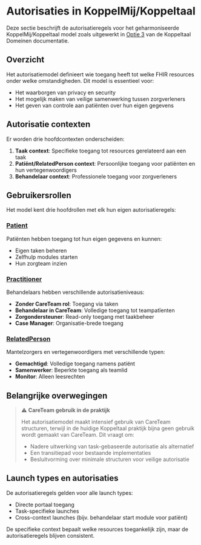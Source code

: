 # Autorisaties in KoppelMij/Koppeltaal

Deze sectie beschrijft de autorisatieregels voor het geharmoniseerde KoppelMij/Koppeltaal model zoals uitgewerkt in [Optie 3](https://koppelmij.github.io/koppelmij-designs/koppeltaal_domeinen.html#optie-3-harmonisatie-van-autorisatie-authenticatie-en-standaarden) van de Koppeltaal Domeinen documentatie.

## Overzicht

Het autorisatiemodel definieert wie toegang heeft tot welke FHIR resources onder welke omstandigheden. Dit model is essentieel voor:
- Het waarborgen van privacy en security
- Het mogelijk maken van veilige samenwerking tussen zorgverleners
- Het geven van controle aan patiënten over hun eigen gegevens

## Autorisatie contexten

Er worden drie hoofdcontexten onderscheiden:

1. **Taak context**: Specifieke toegang tot resources gerelateerd aan een taak
2. **Patiënt/RelatedPerson context**: Persoonlijke toegang voor patiënten en hun vertegenwoordigers
3. **Behandelaar context**: Professionele toegang voor zorgverleners

## Gebruikersrollen

Het model kent drie hoofdrollen met elk hun eigen autorisatieregels:

### [Patient](authorization-patient.html)
Patiënten hebben toegang tot hun eigen gegevens en kunnen:
- Eigen taken beheren
- Zelfhulp modules starten
- Hun zorgteam inzien

### [Practitioner](authorization-practitioner.html)
Behandelaars hebben verschillende autorisatieniveaus:
- **Zonder CareTeam rol**: Toegang via taken
- **Behandelaar in CareTeam**: Volledige toegang tot teampatïenten
- **Zorgondersteuner**: Read-only toegang met taakbeheer
- **Case Manager**: Organisatie-brede toegang

### [RelatedPerson](authorization-relatedperson.html)
Mantelzorgers en vertegenwoordigers met verschillende typen:
- **Gemachtigd**: Volledige toegang namens patiënt
- **Samenwerker**: Beperkte toegang als teamlid
- **Monitor**: Alleen leesrechten

## Belangrijke overwegingen

> ⚠️ **CareTeam gebruik in de praktijk**
>
> Het autorisatiemodel maakt intensief gebruik van CareTeam structuren, terwijl in de huidige Koppeltaal praktijk bijna geen gebruik wordt gemaakt van CareTeam. Dit vraagt om:
> - Nadere uitwerking van task-gebaseerde autorisatie als alternatief
> - Een transitiepad voor bestaande implementaties
> - Besluitvorming over minimale structuren voor veilige autorisatie

## Launch types en autorisaties

De autorisatieregels gelden voor alle launch types:
- Directe portaal toegang
- Task-specifieke launches
- Cross-context launches (bijv. behandelaar start module voor patiënt)

De specifieke context bepaalt welke resources toegankelijk zijn, maar de autorisatieregels blijven consistent.
